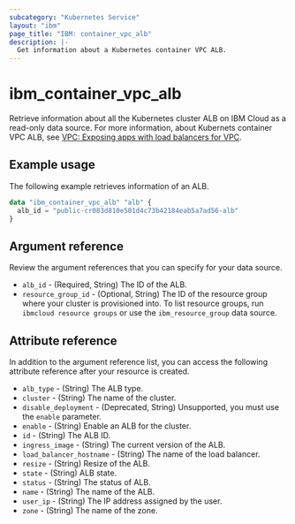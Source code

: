 ```yaml
---
subcategory: "Kubernetes Service"
layout: "ibm"
page_title: "IBM: container_vpc_alb"
description: |-
  Get information about a Kubernetes container VPC ALB.
---
```


# ibm_container_vpc_alb
Retrieve information about all the Kubernetes cluster ALB on IBM Cloud as a read-only data source. For more information, about Kubernets container VPC ALB, see [VPC: Exposing apps with load balancers for VPC](https://cloud.ibm.com/docs/containers?topic=containers-vpc-lbaas).

## Example usage
The following example retrieves information of an ALB.

```terraform
data "ibm_container_vpc_alb" "alb" {
  alb_id = "public-cr083d810e501d4c73b42184eab5a7ad56-alb"
}

```

## Argument reference
Review the argument references that you can specify for your data source. 

- `alb_id` - (Required, String) The ID of the ALB.
- `resource_group_id` - (Optional, String) The ID of the resource group where your cluster is provisioned into. To list resource groups, run `ibmcloud resource groups` or use the `ibm_resource_group` data source.

## Attribute reference
In addition to the argument reference list, you can access the following attribute reference after your resource is created.

- `alb_type` - (String) The ALB type.
- `cluster` - (String) The name of the cluster.
- `disable_deployment` - (Deprecated, String) Unsupported, you must use the `enable` parameter.
- `enable` - (String) Enable an ALB for the cluster.
- `id` - (String) The ALB ID.
- `ingress_image` - (String) The current version of the ALB.
- `load_balancer_hostname` - (String) The name of the load balancer.
- `resize` - (String) Resize of the ALB.
- `state` - (String) ALB state.
- `status` - (String) The status of ALB.
- `name` - (String) The name of the ALB.
- `user_ip` - (String) The IP address assigned by the user.
- `zone` - (String) The name of the zone.
